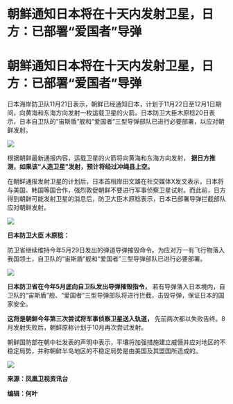 # 朝鲜通知日本将在十天内发射卫星，日方：已部署“爱国者”导弹

# 朝鲜通知日本将在十天内发射卫星，日方：已部署“爱国者”导弹

日本海岸防卫队11月21日表示，朝鲜已经通知日本，计划于11月22日至12月1日期间，向黄海和东海方向发射一枚运载卫星的火箭。日本防卫大臣木原稔20日表示，日本自卫队的“宙斯盾”舰和“爱国者”三型导弹部队已进行必要部署，以应对朝鲜发射。

![](https://inews.gtimg.com/news_bt/ObTiVcu1pC1FbHi7tZaVQPPeZ7eqzeIyB2R9cFCMG0IP4AA/1000)

根据朝鲜最新通报内容，运载卫星的火箭将向黄海和东海方向发射， **据日方推测，如果该“人造卫星”发射，预计将经过冲绳县上空。**

在朝鲜通报发射卫星的计划后，日本首相岸田文雄在社交媒体X发文表示，日本将与美国、韩国等国合作，强烈敦促朝鲜不要进行军事侦察卫星试射。而此前，日方得到朝鲜可能发射卫星的消息后，防卫大臣木原稔表示，日本已部署导弹拦截部队应对朝鲜发射。

![](https://inews.gtimg.com/om_bt/O0HlQywsFfGFZTqcxzwxjLXdW8jVNkd3KTgC1AflIiB9YAA/1000)

**日本防卫大臣 木原稔：**

防卫省继续维持今年5月29日发出的弹道导弹摧毁命令。为应对万一有飞行物落入我国领土，自卫队的“宙斯盾”舰和“爱国者”三型导弹部队已进行必要部署。

![](https://inews.gtimg.com/om_bt/Okql0ilCOorXMueJE3L7g7y24QHkZ_jD8owmLkPIJ8gMwAA/1000)

**日本防卫省在今年5月底向自卫队发出导弹摧毁指令，**
若有导弹落入日本境内，自卫队的“宙斯盾”舰、“爱国者”三型导弹部队将进行拦截，击毁导弹，保证日本的国家安全。

**这将是朝鲜今年第三次尝试将军事侦察卫星送入轨道，** 先前两次都以失败告终。8月发射失败后，朝鲜原称计划于10月再次尝试发射。

朝鲜国防部在朝中社发表的声明中表示，平壤将加强措施建立威慑并应对地区的不稳定局势，并称朝鲜半岛地区的不稳定局势是由美国及其盟国所造成的。

![](https://inews.gtimg.com/om_bt/O8gIhduxeUT96c4AYPMVn5lqdyJwGW35MwfGx9ccMC71cAA/1000)

**来源：凤凰卫视资讯台**

**编辑：何叶**

